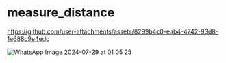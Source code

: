 # measure_distance

https://github.com/user-attachments/assets/8299b4c0-eab4-4742-93d8-1e688c9e4edc


![WhatsApp Image 2024-07-29 at 01 05 25](https://github.com/user-attachments/assets/18ade904-c30e-4775-84af-2089b156aadd)





